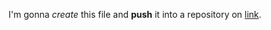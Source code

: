 I'm gonna *create* this file and **push** it into a repository on [link](github.com "https://github.com/").
